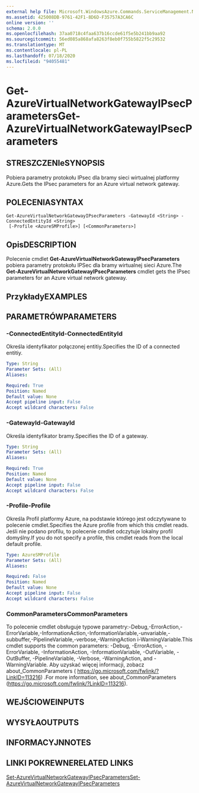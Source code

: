 ```yaml
---
external help file: Microsoft.WindowsAzure.Commands.ServiceManagement.Network.dll-Help.xml
ms.assetid: 425008DB-9761-42F1-8D6D-F35757A3CA6C
online version: ''
schema: 2.0.0
ms.openlocfilehash: 37aa0718c4faa637b16ccde61f5e5b241bb9aa92
ms.sourcegitcommit: 56ed085a868afa8263f8eb0f755b5822f5c29532
ms.translationtype: MT
ms.contentlocale: pl-PL
ms.lasthandoff: 07/18/2020
ms.locfileid: "94055481"
---
```

# <span data-ttu-id="0db9e-101">Get-AzureVirtualNetworkGatewayIPsecParameters</span><span class="sxs-lookup"><span data-stu-id="0db9e-101">Get-AzureVirtualNetworkGatewayIPsecParameters</span></span>

## <span data-ttu-id="0db9e-102">STRESZCZENIe</span><span class="sxs-lookup"><span data-stu-id="0db9e-102">SYNOPSIS</span></span>
<span data-ttu-id="0db9e-103">Pobiera parametry protokołu IPsec dla bramy sieci wirtualnej platformy Azure.</span><span class="sxs-lookup"><span data-stu-id="0db9e-103">Gets the IPsec parameters for an Azure virtual network gateway.</span></span>

## <span data-ttu-id="0db9e-104">POLECENIA</span><span class="sxs-lookup"><span data-stu-id="0db9e-104">SYNTAX</span></span>

```
Get-AzureVirtualNetworkGatewayIPsecParameters -GatewayId <String> -ConnectedEntityId <String>
 [-Profile <AzureSMProfile>] [<CommonParameters>]
```

## <span data-ttu-id="0db9e-105">Opis</span><span class="sxs-lookup"><span data-stu-id="0db9e-105">DESCRIPTION</span></span>
<span data-ttu-id="0db9e-106">Polecenie cmdlet **Get-AzureVirtualNetworkGatewayIPsecParameters** pobiera parametry protokołu IPSec dla bramy wirtualnej sieci Azure.</span><span class="sxs-lookup"><span data-stu-id="0db9e-106">The **Get-AzureVirtualNetworkGatewayIPsecParameters** cmdlet gets the IPsec parameters for an Azure virtual network gateway.</span></span>

## <span data-ttu-id="0db9e-107">Przykłady</span><span class="sxs-lookup"><span data-stu-id="0db9e-107">EXAMPLES</span></span>

## <span data-ttu-id="0db9e-108">PARAMETRÓW</span><span class="sxs-lookup"><span data-stu-id="0db9e-108">PARAMETERS</span></span>

### <span data-ttu-id="0db9e-109">-ConnectedEntityId</span><span class="sxs-lookup"><span data-stu-id="0db9e-109">-ConnectedEntityId</span></span>
<span data-ttu-id="0db9e-110">Określa identyfikator połączonej entitiy.</span><span class="sxs-lookup"><span data-stu-id="0db9e-110">Specifies the ID of a connected entitiy.</span></span>

```yaml
Type: String
Parameter Sets: (All)
Aliases: 

Required: True
Position: Named
Default value: None
Accept pipeline input: False
Accept wildcard characters: False
```

### <span data-ttu-id="0db9e-111">-GatewayId</span><span class="sxs-lookup"><span data-stu-id="0db9e-111">-GatewayId</span></span>
<span data-ttu-id="0db9e-112">Określa identyfikator bramy.</span><span class="sxs-lookup"><span data-stu-id="0db9e-112">Specifies the ID of a gateway.</span></span>

```yaml
Type: String
Parameter Sets: (All)
Aliases: 

Required: True
Position: Named
Default value: None
Accept pipeline input: False
Accept wildcard characters: False
```

### <span data-ttu-id="0db9e-113">-Profile</span><span class="sxs-lookup"><span data-stu-id="0db9e-113">-Profile</span></span>
<span data-ttu-id="0db9e-114">Określa Profil platformy Azure, na podstawie którego jest odczytywane to polecenie cmdlet.</span><span class="sxs-lookup"><span data-stu-id="0db9e-114">Specifies the Azure profile from which this cmdlet reads.</span></span> <span data-ttu-id="0db9e-115">Jeśli nie podano profilu, to polecenie cmdlet odczytuje lokalny profil domyślny.</span><span class="sxs-lookup"><span data-stu-id="0db9e-115">If you do not specify a profile, this cmdlet reads from the local default profile.</span></span>

```yaml
Type: AzureSMProfile
Parameter Sets: (All)
Aliases: 

Required: False
Position: Named
Default value: None
Accept pipeline input: False
Accept wildcard characters: False
```

### <span data-ttu-id="0db9e-116">CommonParameters</span><span class="sxs-lookup"><span data-stu-id="0db9e-116">CommonParameters</span></span>
<span data-ttu-id="0db9e-117">To polecenie cmdlet obsługuje typowe parametry:-Debug,-ErrorAction,-ErrorVariable,-InformationAction,-InformationVariable,-unvariable,-subbuffer,-PipelineVariable,-verbose,-WarningAction i-WarningVariable.</span><span class="sxs-lookup"><span data-stu-id="0db9e-117">This cmdlet supports the common parameters: -Debug, -ErrorAction, -ErrorVariable, -InformationAction, -InformationVariable, -OutVariable, -OutBuffer, -PipelineVariable, -Verbose, -WarningAction, and -WarningVariable.</span></span> <span data-ttu-id="0db9e-118">Aby uzyskać więcej informacji, zobacz about_CommonParameters ( https://go.microsoft.com/fwlink/?LinkID=113216) .</span><span class="sxs-lookup"><span data-stu-id="0db9e-118">For more information, see about_CommonParameters (https://go.microsoft.com/fwlink/?LinkID=113216).</span></span>

## <span data-ttu-id="0db9e-119">WEJŚCIOWE</span><span class="sxs-lookup"><span data-stu-id="0db9e-119">INPUTS</span></span>

## <span data-ttu-id="0db9e-120">WYSYŁA</span><span class="sxs-lookup"><span data-stu-id="0db9e-120">OUTPUTS</span></span>

## <span data-ttu-id="0db9e-121">INFORMACYJN</span><span class="sxs-lookup"><span data-stu-id="0db9e-121">NOTES</span></span>

## <span data-ttu-id="0db9e-122">LINKI POKREWNE</span><span class="sxs-lookup"><span data-stu-id="0db9e-122">RELATED LINKS</span></span>

[<span data-ttu-id="0db9e-123">Set-AzureVirtualNetworkGatewayIPsecParameters</span><span class="sxs-lookup"><span data-stu-id="0db9e-123">Set-AzureVirtualNetworkGatewayIPsecParameters</span></span>](./Set-AzureVirtualNetworkGatewayIPsecParameters.md)


